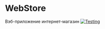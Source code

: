 # WebStore
Вэб-приложение интернет-магазин
[![Testing](https://github.com/natol6/WebStore/actions/workflows/testing.yml/badge.svg)](https://github.com/natol6/WebStore/actions/workflows/testing.yml)
